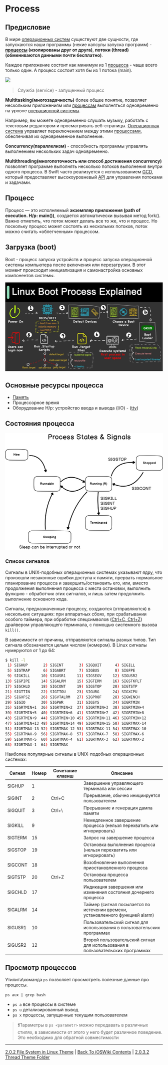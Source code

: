 # Process

## Предисловие

В мире [операционных систем](/2%20ComputerScience/2.0%20Linux/2.0.1%20Linux.md)  существуют две сущности, где запускаются наши программы (некие капсулы запуска программ) - **[процессы](./2.0.3%20Process.md) (изолированы друг от друга)**, **потоки (thread) (обмениваются данными почти бесплатно)**. 

Каждое приложение состоит как минимум из 1 [процесса](/2%20ComputerScience/2.0%20Linux/2.0.3%20ConcurrencyAndMultitasking/2.0.3.1%20Process.md) - чаще всего только один.
 А процесс состоит хотя бы из 1 потока (main). 

![](https://www.w3.org/People/Frystyk/thesis/MultiStackThread.gif)

> Служба (service) - запущенный процесс

**Multitasking(многозадачность)** более общее понятие, позволяет нескольким приложениям или [процессам](/2%20ComputerScience/2.0%20Linux/2.0.3%20ConcurrencyAndMultitasking/2.0.3.1%20Process.md) выполняться одновременно на уровне [операционной системы](/2%20ComputerScience/2.0%20Linux/).

Например, вы можете одновременно слушать музыку, работать с текстовым редактором и просматривать веб-страницы. [Операционная система](/2%20ComputerScience/2.0%20Linux/) управляет переключением между этими [процессами](/2%20ComputerScience/2.0%20Linux/2.0.3%20ConcurrencyAndMultitasking/2.0.3.1%20Process.md), обеспечивая их одновременное выполнение.

**Concurrency(параллелизм)** - способность программы управлять выполнением нескольких задач одновременно.

**Multithreading(многопоточность или способ достижения concurrency)** позволяет программе выполнять несколько потоков выполнения внутри одного процесса. В Swift часто реализуется с использованием [GCD](/3%20Memory%20and%20Concurrency/3.2%20Multithreading/3.2.3%20GCD.md), который предоставляет высокоуровневый [API](/2%20ComputerScience/2.3%20Networking/2.3.1%20API/2.3.1.1%20API.md) для управления потоками и задачами.

## Процесс

Процесс — это исполняемый **экземпляр приложения (path of execution. Н/р: main())**, создается автоматически вызывая метод fork(). Важно отметить, что поток может делать все то же, что и процесс. Но поскольку процесс может состоять из нескольких потоков, поток можно считать «облегченным» процессом.

## Загрузка (boot)

Boot - процесс запуска устройств и процесс запуска операционной системы компьютера после включения или перезагрузки. В этот момент происходит инициализация и самонастройка основных компонентов системы.

![](https://github.com/eldaroid/pictures/blob/master/iOSWiki/ComputerScience/LinuxBootProcess.jpeg?raw=true)

## Основные ресурсы процесса

* [Память](/3%20Memory%20and%20Concurrency/3.1%20Memory/3.1.2%20RandomAccessMemory/3.1.2.1%20RAM.md)
* Процессорное время
* Оборудование Н/р: устройство ввода и вывода (I/O) - ([tty](https://www.linusakesson.net/programming/tty/))

## Состояния процесса

![LinuxProcessState](https://github.com/eldaroid/pictures/blob/master/iOSWiki/ComputerScience/LinuxProcessState.jpeg?raw=true)

### Список сигналов

Сигналы в UNIX-подобных операционных системах указывают ядру, что произошли незаконные ошибки доступа к памяти, прервать нормальное планирование процесса и завершить/остановить его, или, вместо продолжения выполнения процесса с места остановки, выполнить функцию - обработчик этих сигналов, и лишь затем продолжить выполнение основного кода.

Сигналы, предназначенные процессу, создаются (отправляются) в нескольких ситуациях: при аппаратных сбоях, при срабатывании особого таймера, при обработке спецсимволов ([Ctrl+C, Ctrl+Z](/1%20Common/1.3%20Terminal/1.3.1%20Teminal.md)) драйвером управляющего терминала, с помощью системного вызова `kill()`. 

В зависимости от причины, отправляются сигналы разных типов. Тип сигнала обозначается целым числом (номером). В Linux сигналы нумеруются от 1 до 64:

```bash
$ kill -l
 1) SIGHUP       2) SIGINT       3) SIGQUIT      4) SIGILL
 5) SIGTRAP      6) SIGABRT      7) SIGBUS       8) SIGFPE
 9) SIGKILL     10) SIGUSR1     11) SIGSEGV     12) SIGUSR2
13) SIGPIPE     14) SIGALRM     15) SIGTERM     16) SIGSTKFLT
17) SIGCHLD     18) SIGCONT     19) SIGSTOP     20) SIGTSTP
21) SIGTTIN     22) SIGTTOU     23) SIGURG      24) SIGXCPU
25) SIGXFSZ     26) SIGVTALRM   27) SIGPROF     28) SIGWINCH
29) SIGIO       30) SIGPWR      31) SIGSYS      34) SIGRTMIN
35) SIGRTMIN+1  36) SIGRTMIN+2  37) SIGRTMIN+3  38) SIGRTMIN+4
39) SIGRTMIN+5  40) SIGRTMIN+6  41) SIGRTMIN+7  42) SIGRTMIN+8
43) SIGRTMIN+9  44) SIGRTMIN+10 45) SIGRTMIN+11 46) SIGRTMIN+12
47) SIGRTMIN+13 48) SIGRTMIN+14 49) SIGRTMIN+15 50) SIGRTMAX-14
51) SIGRTMAX-13 52) SIGRTMAX-12 53) SIGRTMAX-11 54) SIGRTMAX-10
55) SIGRTMAX-9  56) SIGRTMAX-8  57) SIGRTMAX-7  58) SIGRTMAX-6
59) SIGRTMAX-5  60) SIGRTMAX-4  61) SIGRTMAX-3  62) SIGRTMAX-2
63) SIGRTMAX-1  64) SIGRTMAX
```

Наиболее популярные сигналы в UNIX-подобных операционных системах:

| Сигнал  | Номер | Сочетание клавиш | Описание                                                        |
|---------|-------|-------------------|-----------------------------------------------------------------|
| SIGHUP  | 1     |                   | Завершение управляющего терминала или сессии                    |
| SIGINT  | 2     | Ctrl+C            | Прерывание, обычно инициируется пользователем                   |
| SIGQUIT | 3     | Ctrl+\            | Прерывание и генерация дампа памяти                             |
| SIGKILL | 9     |                   | Немедленное завершение процесса (нельзя перехватить или игнорировать) |
| SIGTERM | 15    |                   | Запрос на завершение процесса                                   |
| SIGSTOP | 19    |                   | Остановка выполнения процесса (нельзя перехватить или игнорировать) |
| SIGCONT | 18    |                   | Возобновление выполнения приостановленного процесса             |
| SIGTSTP | 20    | Ctrl+Z            | Остановка процесса пользователем                                |
| SIGCHLD | 17    |                   | Индикация завершения или изменения состояния дочернего процесса |
| SIGALRM | 14    |                   | Таймер (сигнал посылается по истечении времени, установленного функцией alarm) |
| SIGUSR1 | 10    |                   | Пользовательский сигнал для использования в пользовательских программах |
| SIGUSR2 | 12    |                   | Второй пользовательский сигнал для использования в пользовательских программах |

## Просмотр процессов

Утилита\команда `ps` позволяет просмотреть полезные данные про процессы.

`ps aux | grep bash`

* `ps a` все процессы в системе
* `ps u` детализированный вывод
* `ps x` процессы, запущенные текущим пользователем

> ❗Параметры в `ps <parametr>` можно передавать в различных стилях, в зависимости от этого у него будет различное поведение. Это необходимо для обратной совместимости

---

[2.0.2 File System in Linux Theme](../2.0.2%20FileSystemLinux.md) | [Back To iOSWiki Contents](https://github.com/eldaroid/iOSWiki) |  [2.0.3.2 Thread Theme Folder](./2.0.3.2%20Thread.md)



